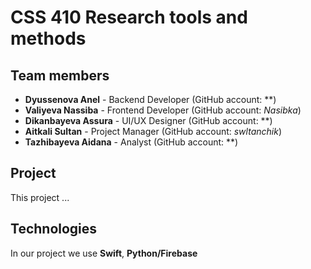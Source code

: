 # CSS 410 Research tools and methods
## Team members
+ **Dyussenova Anel** - Backend Developer (GitHub account: **)
+ **Valiyeva Nassiba** - Frontend Developer (GitHub account: *Nasibka*)
+ **Dikanbayeva Assura** - UI/UX Designer (GitHub account: **)
+ **Aitkali Sultan** - Project Manager (GitHub account: *swltanchik*)
+ **Tazhibayeva Aidana** - Analyst (GitHub account: **)



## Project
This project ...

## Technologies
In our project we use **Swift**, **Python/Firebase**
